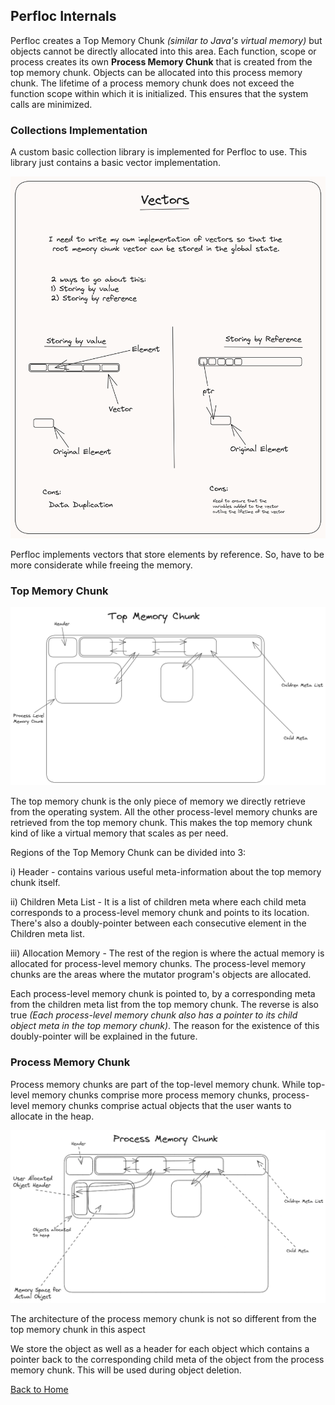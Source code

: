 ## Perfloc Internals

Perfloc creates a Top Memory Chunk *(similar to Java's virtual memory)* but objects cannot be directly allocated into this area. Each function, scope or process creates its own **Process Memory Chunk** that is created from the top memory chunk. Objects can be allocated into this process memory chunk. The lifetime of a process memory chunk does not exceed the function scope within which it is initialized. This ensures that the system calls are minimized.


### Collections Implementation

A custom basic collection library is implemented for Perfloc to use. This library just contains a basic vector implementation. 

![Vector Impl](./collections/static/images/vector.png)

Perfloc implements vectors that store elements by reference. So, have to be more considerate while freeing the memory.


### Top Memory Chunk

![Top Memory Chunk Architecture](./memorychunk/static/images/top-memory-chunk.png)

The top memory chunk is the only piece of memory we directly retrieve from the operating system. All the other process-level memory chunks are retrieved from the top memory chunk. This makes the top memory chunk kind of like a virtual memory that scales as per need.

Regions of the Top Memory Chunk can be divided into 3:

i) Header - contains various useful meta-information about the top memory chunk itself.

ii) Children Meta List - It is a list of children meta where each child meta corresponds to a process-level memory chunk and points to its location. There's also a doubly-pointer between each consecutive element in the Children meta list.

iii) Allocation Memory -  The rest of the region is where the actual memory is allocated for process-level memory chunks. The process-level memory chunks are the areas where the mutator program's objects are allocated.


Each process-level memory chunk is pointed to, by a corresponding meta from the children meta list from the top memory chunk. The reverse is also true *(Each process-level memory chunk also has a pointer to its child object meta in the top memory chunk)*. The reason for the existence of this doubly-pointer will be explained in the future.


### Process Memory Chunk

Process memory chunks are part of the top-level memory chunk. While top-level memory chunks comprise more process memory chunks, process-level memory chunks comprise actual objects that the user wants to allocate in the heap.

![Process Memory Chunk](./memorychunk/static/images/process-memory-chunk.png)

The architecture of the process memory chunk is not so different from the top memory chunk in this aspect

We store the object as well as a header for each object which contains a pointer back to the corresponding child meta of the object from the process memory chunk. This will be used during object deletion.

[Back to Home](../readme.md)